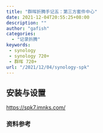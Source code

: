 ```yaml
---
title: "群晖折腾手记五：第三方套件中心"
date: 2021-12-04T20:55:25+08:00
description: ""
author: "gafish"
categories:
  - "记录折腾"
keywords:
 - synology
 - synology 720+
 - 群晖 720+
url: "/2021/12/04/synology-spk"
---
```



## 安装与设置

https://spk7.imnks.com/

### 资料参考

